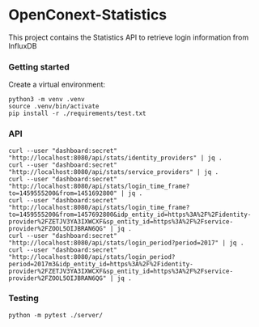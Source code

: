 # OpenConext-Statistics

This project contains the Statistics API to retrieve login information from InfluxDB

### Getting started

Create a virtual environment:
```
python3 -m venv .venv
source .venv/bin/activate
pip install -r ./requirements/test.txt
```

### API

```
curl --user "dashboard:secret" "http://localhost:8080/api/stats/identity_providers" | jq .
curl --user "dashboard:secret" "http://localhost:8080/api/stats/service_providers" | jq .
curl --user "dashboard:secret" "http://localhost:8080/api/stats/login_time_frame?to=1459555200&from=1451692800" | jq .
curl --user "dashboard:secret" "http://localhost:8080/api/stats/login_time_frame?to=1459555200&from=1457692800&idp_entity_id=https%3A%2F%2Fidentity-provider%2FZETJV3YA3IXWCXF&sp_entity_id=https%3A%2F%2Fservice-provider%2FZOOL5OIJBRAN6QG" | jq .
curl --user "dashboard:secret" "http://localhost:8080/api/stats/login_period?period=2017" | jq .
curl --user "dashboard:secret" "http://localhost:8080/api/stats/login_period?period=2017m3&idp_entity_id=https%3A%2F%2Fidentity-provider%2FZETJV3YA3IXWCXF&sp_entity_id=https%3A%2F%2Fservice-provider%2FZOOL5OIJBRAN6QG" | jq .
```

### Testing

```
python -m pytest ./server/
```
